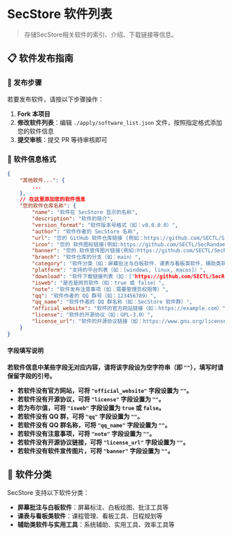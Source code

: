 # SecStore 软件列表

> 存储SecStore相关软件的索引、介绍、下载链接等信息。

## 📋 软件发布指南

### 🚀 发布步骤

若要发布软件，请按以下步骤操作：

1. **Fork 本项目**
2. **修改软件列表**：编辑 `./apply/software_list.json` 文件，按照指定格式添加您的软件信息
3. **提交审核**：提交 PR 等待审核即可

### 📝 软件信息格式

```json
{
    "其他软件...": {
        ...
    },
    // 在这里添加您的软件信息
    "您的软件仓库名称": {
        "name": "软件在 SecStore 显示的名称",
        "description": "软件的简介",
        "version_format": "软件版本号格式（如：v0.0.0.0）",
        "author": "软件作者的 SecStore 名称",
        "url": "您的 GitHub 软件仓库链接 (例如：https://github.com/SECTL/SecRandom)",
        "icon": "您的 软件图标链接(例如:https://github.com/SECTL/SecRandom/blob/main/resources/SecRandom.png)",
        "banner": "您的 软件宣传图片链接(例如:https://github.com/SECTL/SecRandom/blob/main/resources/banner.png)",
        "branch": "软件仓库的分支（如：main）",
        "category": "软件分类（如：屏幕批注与白板软件、课表与看板类软件、辅助类软件与实用工具等）", 
        "platform": "支持的平台列表（如：[windows, linux, macos]）",
        "download": "软件下载链接列表（如：["https://github.com/SECTL/SecRandom/releases/download/【tag】", "或者是你自己的下载链接，如果是不支持的软件或者是没有包含GitHub文本则会直接打开界面让用户手动下载"]）",
        "isweb": "是否是网页软件（如：true 或 false）",
        "note": "软件发布注意事项（如：需要管理员权限等）",
        "qq": "软件作者的 QQ 群号（如：123456789）",
        "qq_name": "软件作者的 QQ 群名称（如：SecStore 软件群）",
        "official_website": "软件的官方网站链接（如：https://example.com）",
        "license": "软件的开源协议（如：GPL-3.0）",
        "license_url": "软件的开源协议链接（如：https://www.gnu.org/licenses/gpl-3.0.html）"
    }
}
```
#### 字段填写说明
**若软件信息中某些字段无对应内容，请将该字段设为空字符串（即 `""`），填写时请保留字段的引号。**

- **若软件没有官方网站，可将 `"official_website"` 字段设置为 `""`。**
- **若软件没有开源协议，可将 `"license"` 字段设置为 `""`。**
- **若为布尔值，可将 `"isweb"` 字段设置为 `true` 或 `false`。**
- **若软件没有 QQ 群，可将 `"qq"` 字段设置为 `""`。**
- **若软件没有 QQ 群名称，可将 `"qq_name"` 字段设置为 `""`。**
- **若软件没有注意事项，可将 `"note"` 字段设置为 `""`。**
- **若软件没有开源协议链接，可将 `"license_url"` 字段设置为 `""`。**
- **若软件没有软件宣传图片，可将 `"banner"` 字段设置为 `""`。**

## 📂 软件分类

SecStore 支持以下软件分类：

- **屏幕批注与白板软件**：屏幕标注、白板绘图、批注工具等
- **课表与看板类软件**：课程管理、看板工具、日程规划等
- **辅助类软件与实用工具**：系统辅助、实用工具、效率工具等
